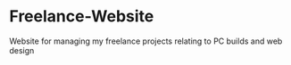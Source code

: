 # Freelance-Website
Website for managing my freelance projects relating to PC builds and web design
